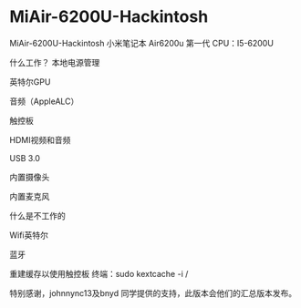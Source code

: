 # MiAir-6200U-Hackintosh
MiAir-6200U-Hackintosh
小米笔记本 Air6200u 第一代 
CPU：I5-6200U 

什么工作？
本地电源管理

英特尔GPU 

音频（AppleALC）

触控板

HDMI视频和音频

USB 3.0 

内置摄像头

内置麦克风

什么是不工作的

Wifi英特尔

蓝牙



重建缓存以使用触控板
终端：sudo kextcache -i /




特别感谢，johnnync13及bnyd 同学提供的支持，此版本会他们的汇总版本发布。
